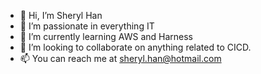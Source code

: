 - 👋 Hi, I’m Sheryl Han
- 👀 I’m passionate in everything IT 
- 🌱 I’m currently learning AWS and Harness
- 💞️ I’m looking to collaborate on anything related to CICD. 
- 📫 You can reach me at sheryl.han@hotmail.com

<!---
sherylhan2021/sherylhan2021 is a ✨ special ✨ repository because its `README.md` (this file) appears on your GitHub profile.
You can click the Preview link to take a look at your changes.
--->
